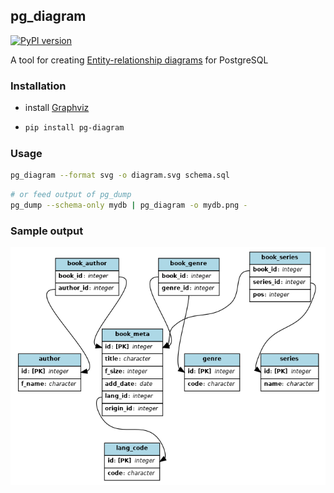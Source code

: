 ## pg_diagram

[![PyPI version](https://badge.fury.io/py/pg-diagram.svg)](https://badge.fury.io/py/pg-diagram)

A tool for creating [Entity-relationship diagrams](https://en.wikipedia.org/wiki/Entity%E2%80%93relationship_model) for PostgreSQL

### Installation

- install [Graphviz](https://graphviz.org)
-
    ```bash
    pip install pg-diagram
    ```
### Usage
```bash
pg_diagram --format svg -o diagram.svg schema.sql
```
```bash
# or feed output of pg_dump
pg_dump --schema-only mydb | pg_diagram -o mydb.png -
```

### Sample output
<p align="center">
  <img src="https://github.com/qweeze/pg_diagram/raw/master/diagram.png?raw=true" alt="diagram image"/>
</p>
